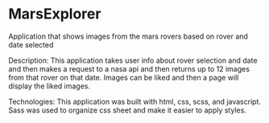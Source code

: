 # MarsExplorer

Application that shows images from the mars rovers based on rover and date selected

Description: This application takes user info about rover selection and date and then makes a request to a nasa api and then returns up to 12 images from that rover on that date. Images can be liked and then a page will display the liked images.

Technologies: This application was built with html, css, scss, and javascript. Sass was used to organize css sheet and make it easier to apply styles.
